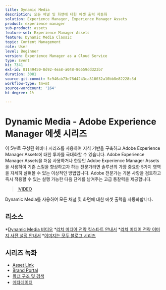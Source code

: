 ```yaml
---
title: Dynamic Media
description: 모든 채널 및 화면에 대한 에셋 출력 자동화
solution: Experience Manager, Experience Manager Assets
product: experience manager
sub-product: assets
feature-set: Experience Manager Assets
feature: Dynamic Media Classic
topic: Content Management
role: User
level: Beginner
version: Experience Manager as a Cloud Service
type: Event
kt: 7341
exl-id: 01149450-8d92-4ea8-a048-86559dd323b7
duration: 3081
source-git-commit: 5c946ab73e78d4243ca310032a10bb8e82228c3d
workflow-type: tm+mt
source-wordcount: '164'
ht-degree: 1%

---
```


# Dynamic Media - Adobe Experience Manager 에셋 시리즈

이 5부로 구성된 웨비나 시리즈를 사용하여 지식 기반을 구축하고 Adobe Experience Manager Assets에 대한 투자를 극대화할 수 있습니다. Adobe Experience Manager Assets을 처음 사용하거나 한동안 Adobe Experience Manager Assets을 사용하여 기존 스킬을 향상하고자 하는 전문가라면 솔루션의 가장 중요한 5가지 영역을 자세히 살펴볼 수 있는 이상적인 방법입니다. Adobe 전문가는 기본 사항을 검토하고 즉시 적용할 수 있는 실행 가능한 다음 단계를 남겨주는 고급 통찰력을 제공합니다.

>[!VIDEO](https://video.tv.adobe.com/v/332132/?quality=12&learn=on&hidetitle=true)

Dynamic Media를 사용하여 모든 채널 및 화면에 대한 에셋 출력을 자동화합니다.

## 리소스

*[Dynamic Media 비디오](https://experienceleague.adobe.com/docs/experience-manager-learn/assets/dynamic-media/dynamic-media-overview-feature-video-use.html?lang=ko#dynamic-media)
*[리치 미디어 전략 킥스타트 안내서](https://www.adobe.com/content/dam/www/us/en/experience-manager/pdfs/dynamic-media-kickstart-guide-2019.pdf)
*[리치 미디어 전략 이미지 사전 설정 안내서](https://www.adobe.com/content/dam/www/us/en/experience-manager/pdfs/dynamic-media-image-preset-guide.pdf)
*[이미지는 모두 블로그 시리즈](https://business.adobe.com/blog/basics/image-is-everything-part-1-has-your-rich-media-strategy-expired)

## 시리즈 녹화

* [Asset Link](asset-link.md)
* [Brand Portal](brand-portal.md)
* [폴더 구조 및 검색](folder-structure-search.md)
* [메타데이터](metadata.md)
